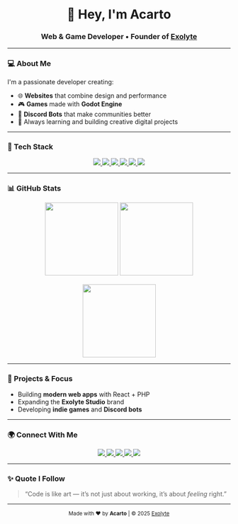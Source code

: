 <h1 align="center">👋 Hey, I'm <strong>Acarto</strong></h1>
<h3 align="center">Web & Game Developer • Founder of <a href="https://github.com/ExolyteStudio" target="_blank">Exolyte</a></h3>

---

### 💻 About Me
I'm a passionate developer creating:
- 🌐 **Websites** that combine design and performance  
- 🎮 **Games** made with **Godot Engine**  
- 🤖 **Discord Bots** that make communities better  
- 🧠 Always learning and building creative digital projects  

---

### 🧰 Tech Stack
<div align="center">

<a href="#">
  <img src="https://img.shields.io/badge/HTML5-E34F26?style=for-the-badge&logo=html5&logoColor=white" />
</a>
<a href="#">
  <img src="https://img.shields.io/badge/CSS3-1572B6?style=for-the-badge&logo=css3&logoColor=white" />
</a>
<a href="#">
  <img src="https://img.shields.io/badge/JavaScript-F7DF1E?style=for-the-badge&logo=javascript&logoColor=black" />
</a>
<a href="#">
  <img src="https://img.shields.io/badge/React-61DAFB?style=for-the-badge&logo=react&logoColor=black" />
</a>
<a href="#">
  <img src="https://img.shields.io/badge/PHP-777BB4?style=for-the-badge&logo=php&logoColor=white" />
</a>
<a href="#">
  <img src="https://img.shields.io/badge/Godot-478CBF?style=for-the-badge&logo=godot-engine&logoColor=white" />
</a>

</div>

---

### 📊 GitHub Stats
<div align="center">
  <img src="https://github-readme-stats.vercel.app/api?username=acartok&show_icons=true&theme=tokyonight&hide_border=true" height="165" />
  <img src="https://github-readme-stats.vercel.app/api/top-langs/?username=acartok&layout=compact&theme=tokyonight&hide_border=true" height="165" /><br><br>
  <img src="https://streak-stats.demolab.com?user=acartok&theme=tokyonight&hide_border=true" height="165" />
</div>

---

### 🚀 Projects & Focus
- Building **modern web apps** with React + PHP  
- Expanding the **Exolyte Studio** brand  
- Developing **indie games** and **Discord bots**  

---

### 🌍 Connect With Me
<div align="center">
  
<a href="https://acarto.pl" target="_blank">
  <img src="https://img.shields.io/badge/acarto.pl-1E90FF?style=for-the-badge&logo=firefox&logoColor=white" />
</a>
<a href="https://exolyte.pl" target="_blank">
  <img src="https://img.shields.io/badge/exolyte.pl-6A5ACD?style=for-the-badge&logo=vercel&logoColor=white" />
</a>
<a href="https://discord.com/users/1264899470357696522" target="_blank">
  <img src="https://img.shields.io/badge/Discord-7289DA?style=for-the-badge&logo=discord&logoColor=white" />
</a>
<a href="mailto:kontakt@acarto.pl">
  <img src="https://img.shields.io/badge/kontakt@acarto.pl-D14836?style=for-the-badge&logo=gmail&logoColor=white" />
</a>
<a href="https://github.com/ExolyteStudio" target="_blank">
  <img src="https://img.shields.io/badge/Exolyte%20Studio-222222?style=for-the-badge&logo=github&logoColor=white" />
</a>

</div>

---

### ✨ Quote I Follow
> “Code is like art — it’s not just about working, it’s about *feeling* right.”

---

<p align="center">
  <sub>Made with ❤️ by <strong>Acarto</strong> | © 2025 <a href="https://exolyte.pl" target="_blank">Exolyte</a></sub>
</p>
